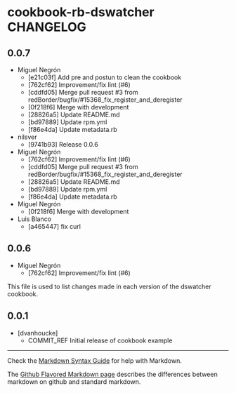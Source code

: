 cookbook-rb-dswatcher CHANGELOG
===============

## 0.0.7

  - Miguel Negrón
    - [e21c03f] Add pre and postun to clean the cookbook
    - [762cf62] Improvement/fix lint (#6)
    - [cddfd05] Merge pull request #3 from redBorder/bugfix/#15368_fix_register_and_deregister
    - [0f218f6] Merge with development
    - [28826a5] Update README.md
    - [bd97889] Update rpm.yml
    - [f86e4da] Update metadata.rb
  - nilsver
    - [9741b93] Release 0.0.6
  - Miguel Negrón
    - [762cf62] Improvement/fix lint (#6)
    - [cddfd05] Merge pull request #3 from redBorder/bugfix/#15368_fix_register_and_deregister
    - [28826a5] Update README.md
    - [bd97889] Update rpm.yml
    - [f86e4da] Update metadata.rb
  - Miguel Negrón
    - [0f218f6] Merge with development
  - Luis Blanco
    - [a465447] fix curl

## 0.0.6

  - Miguel Negrón
    - [762cf62] Improvement/fix lint (#6)

This file is used to list changes made in each version of the dswatcher cookbook.

0.0.1
-----
- [dvanhoucke]
  - COMMIT_REF Initial release of cookbook example

- - -
Check the [Markdown Syntax Guide](http://daringfireball.net/projects/markdown/syntax) for help with Markdown.

The [Github Flavored Markdown page](http://github.github.com/github-flavored-markdown/) describes the differences between markdown on github and standard markdown.
